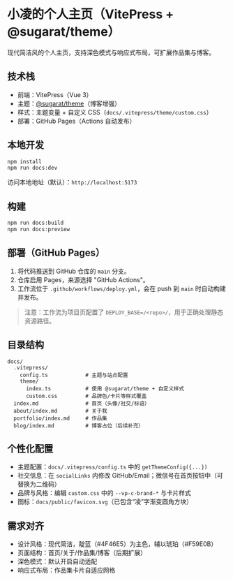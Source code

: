 # 小凌的个人主页（VitePress + @sugarat/theme）

现代简洁风的个人主页，支持深色模式与响应式布局，可扩展作品集与博客。

## 技术栈
- 前端：VitePress（Vue 3）
- 主题：[@sugarat/theme](https://github.com/ATQQ/sugar-blog)（博客增强）
- 样式：主题变量 + 自定义 CSS（`docs/.vitepress/theme/custom.css`）
- 部署：GitHub Pages（Actions 自动发布）

## 本地开发
```bash
npm install
npm run docs:dev
```

访问本地地址（默认）：`http://localhost:5173`

## 构建
```bash
npm run docs:build
npm run docs:preview
```

## 部署（GitHub Pages）
1. 将代码推送到 GitHub 仓库的 `main` 分支。
2. 仓库启用 Pages，来源选择 "GitHub Actions"。
3. 工作流位于 `.github/workflows/deploy.yml`，会在 push 到 `main` 时自动构建并发布。

> 注意：工作流为项目页配置了 `DEPLOY_BASE=/<repo>/`，用于正确处理静态资源路径。

## 目录结构
```
docs/
  .vitepress/
    config.ts            # 主题与站点配置
    theme/
      index.ts           # 使用 @sugarat/theme + 自定义样式
      custom.css         # 品牌色/卡片等样式覆盖
  index.md               # 首页（头像/社交/标语）
  about/index.md         # 关于我
  portfolio/index.md     # 作品集
  blog/index.md          # 博客占位（后续补充）
```

## 个性化配置
- 主题配置：`docs/.vitepress/config.ts` 中的 `getThemeConfig({...})`
- 社交信息：在 `socialLinks` 内修改 GitHub/Email；微信号在首页按钮中（可替换为二维码）
- 品牌与风格：编辑 `custom.css` 中的 `--vp-c-brand-*` 与卡片样式
- 图标：`docs/public/favicon.svg`（已包含“凌”字渐变圆角方块）

## 需求对齐
- 设计风格：现代简洁，靛蓝（#4F46E5）为主色，辅以琥珀（#F59E0B）
- 页面结构：首页/关于/作品集/博客（后期扩展）
- 深色模式：默认开启自动适配
- 响应式布局：作品集卡片自适应网格


